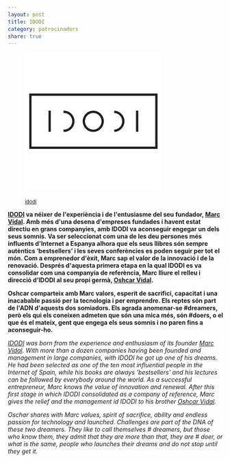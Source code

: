 ```yaml
---
layout: post
title: IDODI
category: patrocinadors
share: true
---
```


<figure class="text-center">
	<img src="/public/img/idodi-organitzadors-barcelona-digital-art.jpg" alt="idodi - organitzadors de barcelona digital art" title="idodi - organitzadors de barcelona digital art">
	<figcaption>
		<p><small><i class="fa fa-external-link"></i> <a href="http://www.idodi.eu/" title="idodi">idodi</a></small></p>
	</figcaption>
</figure>

<!--more--> 

**[IDODI](http://www.idodi.eu/) va néixer de l'experiència i de l'entusiasme del seu fundador, [Marc Vidal](http://marcvidal.net/). Amb més d'una desena d'empreses fundades i havent estat directiu en grans companyies, amb IDODI va aconseguir engegar un dels seus somnis. Va ser seleccionat com una de les deu persones més influents d'Internet a Espanya alhora que els seus llibres són sempre autèntics ‘bestsellers’ i les seves conferències es poden seguir per tot el món. Com a emprenedor d'èxit, Marc sap el valor de la innovació i de la renovació. Després d'aquesta primera etapa en la qual IDODI es va consolidar com una companyia de referència, Marc lliure el relleu i direcció d’IDODI al seu propi germà, [Oshcar Vidal](https://twitter.com/ovidal).**

**Oshcar comparteix amb Marc valors, esperit de sacrifici, capacitat i una inacabable passió per la tecnologia i per emprendre. Els reptes són part de l'ADN d'aquests dos somiadors. Els agrada anomenar-se #dreamers, però els qui els coneixen admeten que són una mica més, són #doers, o el que és el mateix, gent que engega els seus somnis i no paren fins a aconseguir-ho.**

*[IDODI](http://www.idodi.eu/) was born from the experience and enthusiasm of its founder [Marc Vidal](http://marcvidal.net/). With more than a dozen companies having been founded and management in large companies, with IDODI he got up one of his dreams. He had been selected as one of the ten most influential people in the Internet of Spain, while his books are always 'bestsellers' and his lectures can be followed by everybody around the world. As a successful entrepreneur, Marc knows the value of innovation and renewal. After this first stage in which IDODI consolidated as a company of reference, Marc gives the relief and the management id IDODI to his brother [Oshcar Vidal](https://twitter.com/ovidal).*

*Oschar shares with Marc values, spirit of sacrifice, ability and endless passion for technology and launched. Challenges are part of the DNA of these two dreamers. They like to call themselves # dreamers, but those who know them, they admit that they are more than that, they are # doer, or what is the same, people who launches their dreams and do not stop until they get it.*